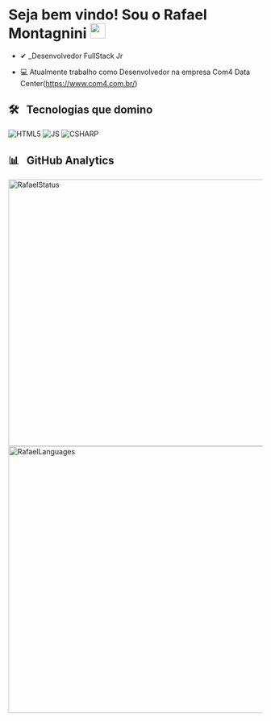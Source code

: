 <h1>Seja bem vindo! Sou o Rafael Montagnini <img src="https://raw.githubusercontent.com/kaueMarques/kaueMarques/master/hi.gif" width="30px"></h1>

- ✔ _Desenvolvedor FullStack Jr

- 💻 Atualmente trabalho como Desenvolvedor na empresa Com4 Data Center(https://www.com4.com.br/)

## 🛠 &nbsp; Tecnologias que domino 

<p>
  <img align="center" alt="HTML5" src="https://img.shields.io/badge/HTML5-E34F26?style=for-the-badge&logo=html5&logoColor=white"/>
  <img align="center" alt="JS" src="https://img.shields.io/badge/JavaScript-323330?style=for-the-badge&logo=javascript&logoColor=F7DF1E"/>
  <img align="center" alt="CSHARP" src="https://img.shields.io/badge/C%23-239120?style=for-the-badge&logo=c-sharp&logoColor=white"/>
</p>

## 📊 &nbsp; GitHub Analytics
<p>
  <img width="530em" src="https://github-readme-stats.vercel.app/api?username=RafaelMontagnini&show_icons=true&theme=tokyonight" alt="RafaelStatus"/>
  <img width="530em" src="https://github-readme-stats.vercel.app/api/top-langs/?username=RafaelMontagnini&layout=compact&theme=tokyonight" alt="RafaelLanguages"/>
</p>

<br><br>
  
